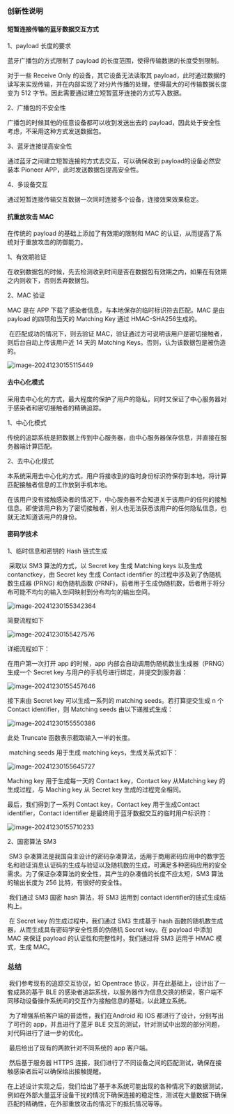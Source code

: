 ### 创新性说明

#### 短暂连接传输的蓝牙数据交互方式

1、payload 长度的要求

蓝牙广播包的方式限制了 payload 的长度范围，使得传输数据的长度受到限制。

对于一些 Receive Only 的设备，其它设备无法读取其 payload，此时通过数据的读写来实现传输，并在内部实现了对分片传播的处理，使得最大的可传输数据长度变为 512 字节。因此需要通过建立短暂蓝牙连接的方式写入数据。

2、广播包的不安全性

广播包的时候其他的任意设备都可以收到发送出去的 payload，因此处于安全性考虑，不采用这种方式发送数据包。

3、蓝牙连接提高安全性

通过蓝牙之间建立短暂连接的方式去交互，可以确保收到 payload的设备必然安装本 Pioneer APP，此时发送数据包提高安全性。

4、多设备交互

通过短暂连接传输交互数据一次同时连接多个设备，连接效果效果稳定。

#### 抗重放攻击 MAC

在传统的 payload 的基础上添加了有效期的限制和 MAC 的认证，从而提高了系统对于重放攻击的防御能力。

1、有效期验证

在收到数据包的时候，先去检测收到时间是否在数据包有效期之内，如果在有效期之内则收下，否则丢弃数据包。

2、MAC 验证

MAC 是在 APP 下载了感染者信息，与本地保存的临时标识符去匹配。MAC 是由 payload 的四项和当天的 Matching Key 通过 HMAC-SHA256生成的。

​	在匹配成功的情况下，则去验证 MAC，验证通过方可说明该用户是密切接触者，则后台自动上传该用户近 14 天的 Matching Keys。否则，认为该数据包是被伪造的。

![image-20241230155115449](https://cdn.jsdelivr.net/gh/lunan0320/Pioneer@main/images/202412301551501.png)

#### 去中心化模式

​	采用去中心化的方式，最大程度的保护了用户的隐私，同时又保证了中心服务器对于感染者和密切接触者的精确追踪。

1、中心化模式

传统的追踪系统是把数据上传到中心服务器，由中心服务器保存信息，并直接在服务器端计算匹配。

2、去中心化模式

本系统采用去中心化的方式，用户将接收到的临时身份标识符保存到本地，将计算匹配接触者信息的工作放到手机本地。

​	在该用户没有接触感染者的情况下，中心服务器不会知道关于该用户的任何的接触信息。即使该用户称为了密切接触者，别人也无法获悉该用户的任何隐私信息，也就无法知道该用户的身份。

#### 密码学技术

1、临时信息和密钥的 Hash 链式生成

​	采取以 SM3 算法的方式，以 Secret key 生成 Matching keys 以及生成 contanctkey，由 Secret key 生成 Contact identifier 的过程中涉及到了伪随机数生成器 (PRNG) 和伪随机函数 (PRNF)，前者用于生成伪随机数，后者用于将分布可能不均匀的输入空间映射到分布均匀的输出空间。

![image-20241230155342364](https://cdn.jsdelivr.net/gh/lunan0320/Pioneer@main/images/202412301553445.png)

简要流程如下

![image-20241230155427576](https://cdn.jsdelivr.net/gh/lunan0320/Pioneer@main/images/202412301554601.png)

详细流程如下：

在用户第一次打开 app 的时候，app 内部会自动调用伪随机数生生成器（PRNG）生成一个 Secret key 与用户的手机号进行绑定，并提交到服务器：

![image-20241230155457646](https://cdn.jsdelivr.net/gh/lunan0320/Pioneer@main/images/202412301554664.png)

接下来由 Secret key 可以生成一系列的 matching seeds。若打算提交生成 n 个 Contact identifier，则 Matching seeds 由以下递推式生成：

![image-20241230155550386](https://cdn.jsdelivr.net/gh/lunan0320/Pioneer@main/images/202412301555413.png)

此处 Truncate 函数表示截取输入一半的长度。



​	matching seeds 用于生成 matching keys，生成关系式如下：

![image-20241230155645727](https://cdn.jsdelivr.net/gh/lunan0320/Pioneer@main/images/202412301556758.png)

Maching key 用于生成每一天的 Contact key，Contact key 从Matching key 的生成过程，与 Maching key 从 Secret key 生成的过程完全相同。



最后，我们得到了一系列 Contact key，Contact key 用于生成Contact identifier，Contact identifier 是最终用于蓝牙数据交互的临时用户标识符：

![image-20241230155710233](https://cdn.jsdelivr.net/gh/lunan0320/Pioneer@main/images/202412301557256.png)

2、国密算法 SM3

​	SM3 杂凑算法是我国自主设计的密码杂凑算法，适用于商用密码应用中的数字签名和验证消息认证码的生成与验证以及随机数的生成，可满足多种密码应用的安全需求。为了保证杂凑算法的安全性，其产生的杂凑值的长度不应太短，SM3 算法的输出长度为 256 比特，有很好的安全性。

​	我们通过 SM3 国密 hash 算法，将 SM3 运用到 contact identifier的链式生成结构上。

​	在 Secret key 的生成过程中，我们通过 SM3 生成基于 hash 函数的随机数生成器，从而生成具有密码学安全性质的伪随机 Secret key。在 payload 中添加 MAC 来保证 payload 的认证性和完整性时，我们通过将 SM3 运用于 HMAC 模式，生成 MAC。



### 总结

​	我们参考现有的追踪交互协议，如 Opentrace 协议，并在此基础上，设计出了一套成熟的基于 BLE 的感染者追踪系统，以服务器作为信息交换的桥梁，客户端不同移动设备操作系统间的交互作为接触信息的基础，以此建立系统。

​	为了增强系统客户端的普适性，我们在Android 和 IOS 都进行了设计，分别写出了可行的 app，并且进行了蓝牙 BLE 交互的测试，针对测试中出现的部分问题，对代码进行了进一步的优化。

​	最后给出了现有的两款针对不同系统的 app 客户端。

​	然后基于服务器 HTTPS 连接，我们进行了不同设备之间的匹配测试，确保在接触感染者后可以确保给出接触提醒。

​	在上述设计实现之后，我们给出了基于本系统可能出现的各种情况下的数据测试，例如在外部大量蓝牙设备干扰的情况下确保连接的稳定性，测试在大量数据下确保匹配的精确性，在外部重放攻击的情况下的抵抗情况等等。

